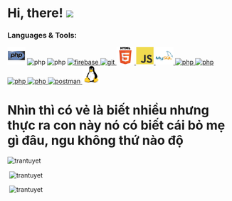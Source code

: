 # Hi, there! <img src="https://media.giphy.com/media/hvRJCLFzcasrR4ia7z/giphy.gif" width="25px">

<h3 align="left">Languages & Tools:</h3>
<p align="center">

<a href="https://php.net"></a> <img src="https://raw.githubusercontent.com/devicons/devicon/master/icons/php/php-original.svg" alt="php" width="40" height="40"/> </a>
<a href="https://laravel.com"></a> <img src="https://www.vectorlogo.zone/logos/laravel/laravel-ar21.svg" alt="php" width="40" height="40"/> </a>
<a href="https://angular.io"></a> <img src="https://www.vectorlogo.zone/logos/angular/angular-ar21.svg" alt="php" width="40" height="40"/> </a>
<a href="https://firebase.google.com/" target="_blank"> <img src="https://www.vectorlogo.zone/logos/firebase/firebase-icon.svg" alt="firebase" width="40" height="40"/> </a>
<a href="https://git-scm.com/" target="_blank"> <img src="https://www.vectorlogo.zone/logos/git-scm/git-scm-icon.svg" alt="git" width="40" height="40"/> </a>
<a href="https://www.w3.org/html/" target="_blank"> <img src="https://raw.githubusercontent.com/devicons/devicon/master/icons/html5/html5-original-wordmark.svg" alt="html5" width="40" height="40"/> </a> 
<a href="https://developer.mozilla.org/en-US/docs/Web/JavaScript" target="_blank"> <img src="https://raw.githubusercontent.com/devicons/devicon/master/icons/javascript/javascript-original.svg" alt="javascript" width="40" height="40"/> </a> 
<a href="https://www.mysql.com/" target="_blank"> <img src="https://raw.githubusercontent.com/devicons/devicon/master/icons/mysql/mysql-original-wordmark.svg" alt="mysql" width="40" height="40"/> </a> 
<a href="https://www.typescriptlang.org/" target="_blank"> <img src="https://upload.vectorlogo.zone/logos/typescriptlang/images/d166fafc-3264-4f1d-80f1-4c55b4aa6473.svg" alt="php" width="40" height="40"/> </a>
<a href="https://www.nuxtjs.org/" target="_blank"> <img src="https://www.vectorlogo.zone/logos/nuxtjs/nuxtjs-ar21.svg" alt="php" width="40" height="40"/> </a>
<a href="https://docker.com/" target="_blank"> <img src="https://www.vectorlogo.zone/logos/docker/docker-ar21.svg" alt="php" width="40" height="40"/> </a>
<a href="https://www.python.org/" target="_blank"> <img src="https://www.vectorlogo.zone/logos/python/python-ar21.svg" alt="php" width="40" height="40"/> </a>
<a href="https://postman.com" target="_blank"> <img src="https://www.vectorlogo.zone/logos/getpostman/getpostman-icon.svg" alt="postman" width="40" height="40"/> </a>
<a href="https://www.linux.org/" target="_blank"> <img src="https://raw.githubusercontent.com/devicons/devicon/master/icons/linux/linux-original.svg" alt="linux" width="40" height="40"/> </a>

<h1>Nhìn thì có vẻ là biết nhiều nhưng thực ra con này nó có biết cái bỏ mẹ gì đâu, ngu không thứ nào độ </h1>
</p>

<p><img align="center" src="https://github-readme-stats.vercel.app/api/top-langs?username=trantuyet&show_icons=true&locale=en&layout=compact" alt="trantuyet" /></p>

<p>&nbsp<img align="center" src="https://github-readme-stats.vercel.app/api?username=trantuyet&show_icons=true&locale=en" alt="trantuyet" /></p>

<p>&nbsp<img align="center" src="https://github-readme-streak-stats.herokuapp.com/?user=trantuyet&" alt="trantuyet" /></p>
